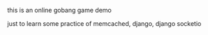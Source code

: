 this is an online gobang game demo

just to learn some practice of memcached, django, django socketio
